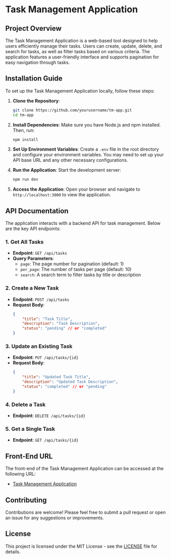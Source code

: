 # Task Management Application

## Project Overview

The Task Management Application is a web-based tool designed to help users efficiently manage their tasks. Users can create, update, delete, and search for tasks, as well as filter tasks based on various criteria. The application features a user-friendly interface and supports pagination for easy navigation through tasks.

## Installation Guide

To set up the Task Management Application locally, follow these steps:

1. **Clone the Repository**:
   ```bash
   git clone https://github.com/yourusername/tm-app.git
   cd tm-app
   ```

2. **Install Dependencies**:
   Make sure you have Node.js and npm installed. Then, run:
   ```bash
   npm install
   ```

3. **Set Up Environment Variables**:
   Create a `.env` file in the root directory and configure your environment variables. You may need to set up your API base URL and any other necessary configurations.

4. **Run the Application**:
   Start the development server:
   ```bash
   npm run dev
   ```

5. **Access the Application**:
   Open your browser and navigate to `http://localhost:3000` to view the application.

## API Documentation

The application interacts with a backend API for task management. Below are the key API endpoints:

### 1. Get All Tasks
- **Endpoint**: `GET /api/tasks`
- **Query Parameters**:
  - `page`: The page number for pagination (default: 1)
  - `per_page`: The number of tasks per page (default: 10)
  - `search`: A search term to filter tasks by title or description

### 2. Create a New Task
- **Endpoint**: `POST /api/tasks`
- **Request Body**:
  ```json
  {
      "title": "Task Title",
      "description": "Task Description",
      "status": "pending" // or "completed"
  }
  ```

### 3. Update an Existing Task
- **Endpoint**: `PUT /api/tasks/{id}`
- **Request Body**:
  ```json
  {
      "title": "Updated Task Title",
      "description": "Updated Task Description",
      "status": "completed" // or "pending"
  }
  ```

### 4. Delete a Task
- **Endpoint**: `DELETE /api/tasks/{id}`

### 5. Get a Single Task
- **Endpoint**: `GET /api/tasks/{id}`

## Front-End URL

The front-end of the Task Management Application can be accessed at the following URL:
- [Task Management Application](http://localhost:3000)

## Contributing

Contributions are welcome! Please feel free to submit a pull request or open an issue for any suggestions or improvements.

## License

This project is licensed under the MIT License - see the [LICENSE](LICENSE) file for details.
